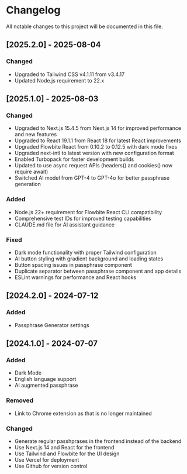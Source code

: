 # Changelog

All notable changes to this project will be documented in this file.

## [2025.2.0] - 2025-08-04

### Changed

- Upgraded to Tailwind CSS v4.1.11 from v3.4.17
- Updated Node.js requirement to 22.x

## [2025.1.0] - 2025-08-03

### Changed

- Upgraded to Next.js 15.4.5 from Next.js 14 for improved performance and new features
- Upgraded to React 19.1.1 from React 18 for latest React improvements
- Upgraded Flowbite React from 0.10.2 to 0.12.5 with dark mode fixes
- Upgraded next-intl to latest version with new configuration format
- Enabled Turbopack for faster development builds
- Updated to use async request APIs (headers() and cookies() now require await)
- Switched AI model from GPT-4 to GPT-4o for better passphrase generation

### Added

- Node.js 22+ requirement for Flowbite React CLI compatibility
- Comprehensive test IDs for improved testing capabilities
- CLAUDE.md file for AI assistant guidance

### Fixed

- Dark mode functionality with proper Tailwind configuration
- AI button styling with gradient background and loading states
- Button spacing issues in passphrase component
- Duplicate separator between passphrase component and app details
- ESLint warnings for performance and React hooks

## [2024.2.0] - 2024-07-12

### Added

- Passphrase Generator settings

## [2024.1.0] - 2024-07-07

### Added

- Dark Mode
- English language support
- AI augmented passphrase

### Removed

- Link to Chrome extension as that is no longer maintained

### Changed

- Generate regular passhprases in the frontend instead of the backend
- Use Next.js 14 and React for the frontend
- Use Tailwind and Flowbite for the UI design
- Use Vercel for deployment
- Use Github for version control
